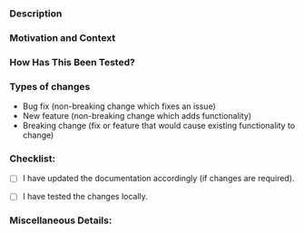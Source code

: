 <!--- Provide a general summary of your changes in the Title above -->

### Description
<!--- Describe your changes in detail -->


### Motivation and Context
<!--- Why is this change required? What problem does it solve? -->
<!--- If it fixes an open issue, please link to the issue here. -->


### How Has This Been Tested?
<!--- Please describe in detail how you tested your changes. -->


### Types of changes
<!--- What types of changes does your code introduce? Remove any that do not apply: -->
- Bug fix (non-breaking change which fixes an issue)
- New feature (non-breaking change which adds functionality)
- Breaking change (fix or feature that would cause existing functionality to change)


### Checklist:
<!--- After submitting the PR, check all of the boxes that apply. -->
<!--- You may remove any that do not apply or add additional checks as reminders. -->
- [ ] I have updated the documentation accordingly (if changes are required).
- [ ] I have tested the changes locally.


### Miscellaneous Details:
<!--- Provide any additional details you feel are relevant. -->